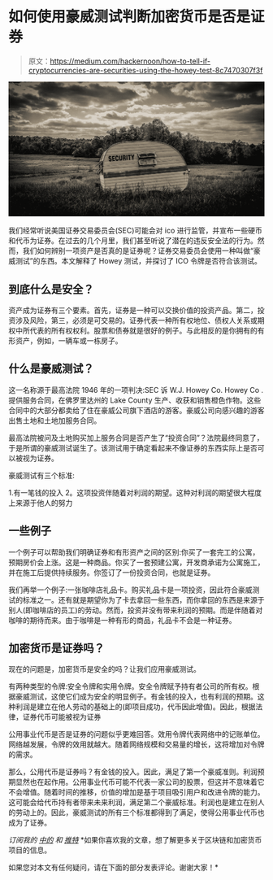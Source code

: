 # 如何使用豪威测试判断加密货币是否是证券

> 原文：<https://medium.com/hackernoon/how-to-tell-if-cryptocurrencies-are-securities-using-the-howey-test-8c7470307f3f>

![](img/1c015b7a5b62658500d803f3e84bbf65.png)

我们经常听说美国证券交易委员会(SEC)可能会对 ico 进行监管，并宣布一些硬币和代币为证券。在过去的几个月里，我们甚至听说了潜在的违反安全法的行为。然而，我们如何辨别一项资产是否真的是证券呢？证券交易委员会使用一种叫做“豪威测试”的东西。本文解释了 Howey 测试，并探讨了 ICO 令牌是否符合该测试。

## **到底什么是安全？**

资产成为证券有三个要素。首先，证券是一种可以交换价值的投资产品。第二，投资涉及风险，第三，必须是可交易的。证券代表一种所有权地位、债权人关系或期权中所代表的所有权权利。股票和债券就是很好的例子。与此相反的是你拥有的有形资产，例如，一辆车或一栋房子。

## **什么是豪威测试？**

这一名称源于最高法院 1946 年的一项判决:SEC 诉 W.J. Howey Co. Howey Co .提供服务合同，在佛罗里达州的 Lake County 生产、收获和销售橙色作物。这些合同中的大部分都卖给了住在豪威公司旗下酒店的游客。豪威公司向感兴趣的游客出售土地和土地加服务合同。

最高法院被问及土地购买加上服务合同是否产生了“投资合同”？法院最终同意了，于是所谓的豪威测试诞生了。该测试用于确定看起来不像证券的东西实际上是否可以被视为证券。

豪威测试有三个标准:

1.有一笔钱的投入
2。这项投资伴随着对利润的期望。这种对利润的期望很大程度上来源于他人的努力

## **一些例子**

一个例子可以帮助我们明确证券和有形资产之间的区别:你买了一套完工的公寓，预期房价会上涨。这是一种商品。你买了一套预建公寓，开发商承诺为公寓施工，并在施工后提供持续服务。你签订了一份投资合同，也就是证券。

我们再举一个例子:一张咖啡店礼品卡。购买礼品卡是一项投资，因此符合豪威测试的标准之一。还有就是期望你为了卡去拿回一些东西，而你拿回的东西是来源于别人(即咖啡店的员工)的劳动。然而，投资并没有带来利润的预期。而是伴随着对咖啡的期待而来。由于咖啡是一种有形的商品，礼品卡不会是一种证券。

## **加密货币是证券吗？**

现在的问题是，加密货币是安全的吗？让我们应用豪威测试。

有两种类型的令牌:安全令牌和实用令牌。安全令牌赋予持有者公司的所有权。根据豪威测试，这使它们成为安全的明显例子。有金钱的投入，也有利润的预期。这种利润是建立在他人劳动的基础上的(即项目成功，代币因此增值)。因此，根据法律，证券代币可能被视为证券

公用事业代币是否是证券的问题似乎更难回答。效用令牌代表网络中的记账单位。网络越发展，令牌的效用就越大。随着网络规模和交易量的增长，这将增加对令牌的需求。

那么，公用代币是证券吗？有金钱的投入。因此，满足了第一个豪威准则。利润预期显然也在起作用。公用事业代币可能不代表一家公司的股票，但这并不意味着它不会增值。随着时间的推移，价值的增加是基于项目吸引用户和改进令牌的能力。这可能会给代币持有者带来未来利润，满足第二个豪威标准。利润也是建立在别人的劳动上的。因此，豪威测试的所有三个标准都得到了满足，使得公用事业代币也成为了证券。

*订阅我的* [*中的*](/@minadown) *和* [*推特*](https://twitter.com/minad21) *如果你喜欢我的文章，想了解更多关于区块链和加密货币项目的信息。

如果您对本文有任何疑问，请在下面的部分发表评论。谢谢大家！*